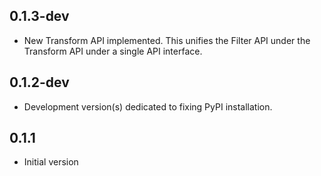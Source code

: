 0.1.3-dev
---------

- New Transform API implemented. This unifies the Filter API under the Transform API under a single API interface.

0.1.2-dev
---------

- Development version(s) dedicated to fixing PyPI installation.

0.1.1
-----

-  Initial version
